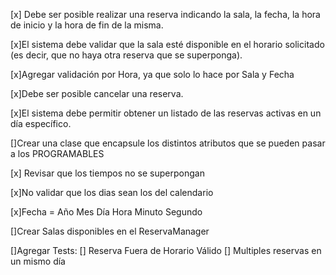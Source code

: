 [x] Debe ser posible realizar una reserva indicando la sala, la fecha, la hora de inicio y la hora de fin de la misma.

[x]El sistema debe validar que la sala esté disponible en el horario solicitado
(es decir, que no haya otra reserva que se superponga).

[x]Agregar validación por Hora, ya que solo lo hace por Sala y Fecha

[x]Debe ser posible cancelar una reserva.

[x]El sistema debe permitir obtener un listado de las reservas activas en un día específico.

[]Crear una clase que encapsule los distintos atributos que se pueden pasar a los PROGRAMABLES

[x] Revisar que los tiempos no se superpongan

[x]No validar que los dias sean los del calendario

[x]Fecha = Año Mes Día Hora Minuto Segundo

[]Crear Salas disponibles en el ReservaManager

[]Agregar Tests:
    [] Reserva Fuera de Horario Válido
    [] Multiples reservas en un mismo día
    